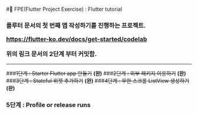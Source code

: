 #🚀 FPE(Flutter Project Exercise) : Flutter tutorial
<H3>플루터 문서의 첫 번째 앱 작성하기를 진행하는 프로젝트.

https://flutter-ko.dev/docs/get-started/codelab

위의 링크 문서의 2단계 부터 커밋함.</H3>
***
###~~1단계 : Starter Flutter app 만들기~~ __(완)__
###~~2단계 : 외부 패키지 이용하기~~ **(완)**
###~~3단계 : Stateful 위젯 추가하기~~ **(완)** 
###~~4단계 : 무한 스크롤 ListView 생성하기~~ **(완)**
### 5단계 : Profile or release runs
